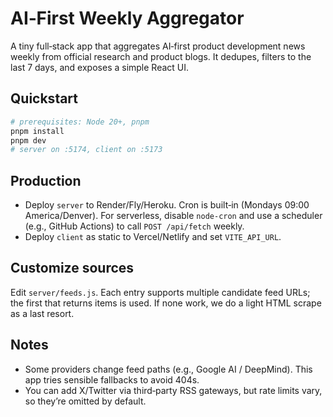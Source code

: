 # AI‑First Weekly Aggregator

A tiny full‑stack app that aggregates AI‑first product development news weekly from official research and product blogs. It dedupes, filters to the last 7 days, and exposes a simple React UI.

## Quickstart

```bash
# prerequisites: Node 20+, pnpm
pnpm install
pnpm dev
# server on :5174, client on :5173
```

## Production
- Deploy `server` to Render/Fly/Heroku. Cron is built‑in (Mondays 09:00 America/Denver). For serverless, disable `node-cron` and use a scheduler (e.g., GitHub Actions) to call `POST /api/fetch` weekly.
- Deploy `client` as static to Vercel/Netlify and set `VITE_API_URL`.

## Customize sources
Edit `server/feeds.js`. Each entry supports multiple candidate feed URLs; the first that returns items is used. If none work, we do a light HTML scrape as a last resort.

## Notes
- Some providers change feed paths (e.g., Google AI / DeepMind). This app tries sensible fallbacks to avoid 404s.
- You can add X/Twitter via third‑party RSS gateways, but rate limits vary, so they’re omitted by default.

